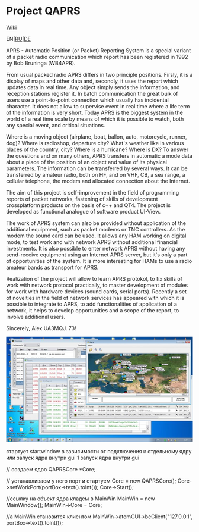 # Project QAPRS

[Wiki](https://github.com/UA3MQJ/qaprs/wiki)

EN|[RU](README_RU.md)|[DE](README_DE.md)

APRS - Automatic Position (or Packet) Reporting System is a special variant of a packet radio communication which report has been registered in 1992 by Bob Bruninga (WB4APR).

From usual packed radio APRS differs in two principle positions. Firsly, it is a display of maps and other data and, secondly, it uses the report which updates data in real time. Any object simply sends the information, and reception stations register it. In batch communication the great bulk of users use a point-to-point connection which usually has incidental character. It does not allow to supervise event in real time where a life term of the information is very short. Today APRS is the biggest system in the world of a real time scale by means of which it is possible to watch, both any special event, and critical situations.

Where is a moving object (airplane, boat, ballon, auto, motorcycle, runner, dog)? Where is radioshop, departure city? What's weather like in various places of the country, city? Where is a hurricane? Where is DX? To answer the questions and on many others, APRS transfers in automatic a mode data about a place of the position of an object and value of its physical parameters. The information can be transferred by several ways. It can be transferred by amateur radio, both on HF, and on VHF, CB, a sea range, a cellular telephone, the modem and allocated connection about the Internet.

The aim of this project is self-improvement in the field of programming reports of packet networks, fastening of skills of development crossplatform products on the basis of c++ and QT4. The project is developed as functional analogue of software product UI-View.

The work of APRS system can also be provided without application of the additional equipment, such as packet modems or TNC controllers. As the modem the sound card can be used. It allows any HAM working on digital mode, to test work and with network APRS without additional financial investments. It is also possible to enter network APRS without having any send-receive equipment using an Internet APRS server, but it's only a part of opportunities of the system. It is more interesting for HAMs to use a radio amateur bands as transport for APRS.

Realization of the project will allow to learn APRS protokol, to fix skills of work with network protocol practically, to master development of modules for work with hardware devices (sound cards, serial ports). Recently a set of novelties in the field of network services has appeared with which it is possible to integrate to APRS, to add functionalities of application of a network, it helps to develop opportunities and a scope of the report, to involve additional users.

Sincerely, Alex UA3MQJ. 73!

![normal_qaprs](normal_qaprs.png.jpg?raw=true)

стартует startwindow
в зависимости от подключения к отдельному ядру или запуск ядра внутри gui
1 запуск ядра внутри gui

// создаем ядро
QAPRSCore  *Core;

// устанавливаем у него порт и стартуем
Core = new QAPRSCore();
Core->setWorkPort(portBox->text().toInt());
Core->Start();

//ссылку на объект ядра кладем в MainWin
MainWin = new MainWindow();
MainWin->Core = Core;

//а MainWin становится клиентом
MainWin->atomGUI->beClient("127.0.0.1", portBox->text().toInt());
